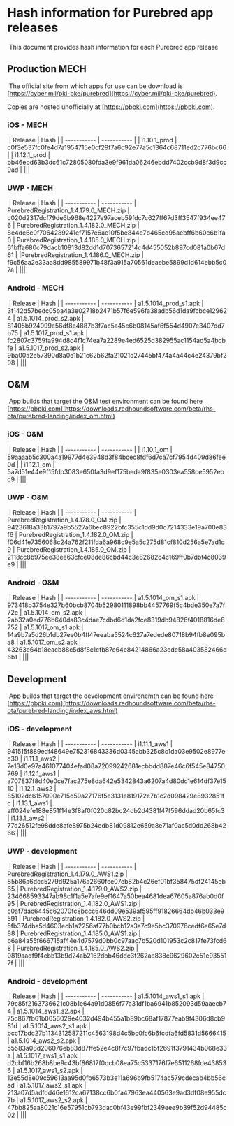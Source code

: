 # Hash information for Purebred app releases
​
This document provides hash information for each Purebred app release
​
## Production MECH
​
The official site from which apps for use can be download is [https://cyber.mil/pki-pke/purebred](https://cyber.mil/pki-pke/purebred).

Copies are hosted unofficially at [https://pbpki.com](https://pbpki.com).
​
### iOS - MECH
​
| Release      | Hash |
| ----------- | ----------- |
| i1.10.1_prod | c0f3e537fc0fe4d7a1954715e0cf29f7a6c92e77a5c1364c68711ed2c776bc66 |
| i1.12.1_prod  | bb46ebd63b3dc61c72805080fda3e9f961da06246ebdd7402ccb9d8f3d9cc9ad |
|||

### UWP - MECH
​
| Release      | Hash |
| ----------- | ----------- |
PurebredRegistration_1.4.179.0_MECH.zip | c020d2317dcf79de6b968e4227e97aceb59fdc7c627ff67d3ff3547f934ee476 |
PurebredRegistration_1.4.182.0_MECH.zip | 8e4dc6c0f7064289241ef7157e6ae10f5be844e7b465cd95aebff6b60e6b1fa0 |
PurebredRegistration_1.4.185.0_MECH.zip | 61bffa680c79dacb10813d82dd1d7073657214c4d455052b897cd081a0b67d61 |
|PurebredRegistration_1.4.186.0_MECH.zip  | f9c56aa2e33aa8dd985589971b48f3a915a70561deaebe5899d1d614ebb5c07a |
|||

### Android - MECH
​
| Release      | Hash |
| ----------- | ----------- |
a1.5.1014_prod_s1.apk | 3f142d57bedc05ba4a3e02718b2471b57f6e596fa38adb56d1da9fcbce129624 |
a1.5.1014_prod_s2.apk | 81405b924099e56df8e4887b3f7ac5a45e6b08145af6f554d4907e3407dd7b75 |
a1.5.1017_prod_s1.apk | fc2807c3759fa994d8c4f1c74ea7a2289e4ed6525d382955ac1154ad5a4bcbfe |
a1.5.1017_prod_s2.apk | 9ba00a2e57390d8a0e1b21c62b62fa21021d27445bf474a4a44c4e24379bf298 |
|||

## O&M  
​
App builds that target the O&M test environment can be found here [https://pbpki.com](https://downloads.redhoundsoftware.com/beta/rhs-ota/purebred-landing/index_om.html)
​
### iOS - O&M
​
| Release      | Hash |
| ----------- | ----------- |
| i1.10.1_om | 59aaaab5c300a4a19977d4e3948d3f84bcec8fdf6d7ca7cf7954d409d86fee0d |
| i1.12.1_om  | 5a7d51e44e9f15fdb3083e650fa3d9ef175beda9f835e0303ea558ce5952ebc9 |
|||

### UWP - O&M
​
| Release      | Hash |
| ----------- | ----------- |
PurebredRegistration_1.4.178.0_OM.zip | 9423618a33b1797a9b5527a6bec8922bfc355c1dd9d0c7214333e19a700e83f6 |
PurebredRegistration_1.4.182.0_OM.zip | f06d41e7356068c24a762f211fda6a968c9e5a5c275d81cf810d256a5e7ad1c9 |
PurebredRegistration_1.4.185.0_OM.zip | 2118cc8b975ee38ee63cfce08de86cbd44c3e82682c4c169ff0b7dbf4c8039e9 |
|||

### Android - O&M
​
| Release      | Hash |
| ----------- | ----------- |
a1.5.1014_om_s1.apk | 973418b3754e327b60bcb8704b52980111898bb4457769f5c4bde350e7a7f72e |
a1.5.1014_om_s2.apk | 2ab32a0ed776b640da83c4dae7cdbd6d1da2fce8319db94826f4018816de8752 |
a1.5.1017_om_s1.apk | 14a9b7a5d26b1db27ee0b4ff47eeaba5524c627a7edede80718b94fb8e095ba8 |
a1.5.1017_om_s2.apk | 43263e64b18eacb88c5d8f8c1cfb87c64e84214866a23ede58a403582466d6b1 |
|||

## Development
​
App builds that target the development environemtn can be found here [https://pbpki.com](https://downloads.redhoundsoftware.com/beta/rhs-ota/purebred-landing/index_aws.html)
​
### iOS - development
​
| Release      | Hash |
| ----------- | ----------- |
i1.11.1_aws1 | 941515f889edf48649e752316843336d0345abb325c8c1da03e9502e8977ec30 |
i1.11.1_aws2 | 7e18d0e97a461077404efad08a72099242681ecbbdd887e46c6f545e84750769 |
i1.12.1_aws1 | a707837f8d40e0ce7fac275e8da642e5342843a6207a4d80dc1e614df37e1510 |
i1.12.1_aws2 | 85102dc6157090e715d59a27176f5e3131e819172e7b1c2d098429e8932851fc |
i1.13.1_aws1 | aff024efe188e851f14e3f8af0f020c82bc24db2d4381f47f596ddad20b65fc3 |
i1.13.1_aws2 | 77d26512fe98dde8afe8975b24edb81d09812e659a8e71af0ac5d0dd268b4266 |
|||

### UWP - development
​
| Release      | Hash |
| ----------- | ----------- |
PurebredRegistration_1.4.179.0_AWS1.zip | 85b86a6dcc5279d925a176a2660fce07eb82b4c26ef01bf358475df24145eb65 |
PurebredRegistration_1.4.179.0_AWS2.zip | 234668593347ab98c1f1a5e7afe9ef1647a50bea4681dea67605a876ab0d0f95 |
PurebredRegistration_1.4.182.0_AWS1.zip | c0af7dac6445c62070fc8bccc646dd09e539af595ff91826664db46b033e9591 |
PurebredRegistration_1.4.182.0_AWS2.zip | 5fb374dba5d4603ecb1a2256af77b0bcb12a3a7c9e5bc370976cedf6e65e7d88 |
PurebredRegistration_1.4.185.0_AWS1.zip | b6a84a55f666715af44e4d7579d0bb0c97aac7b520d101953c2c817fe73fcd68 |
PurebredRegistration_1.4.185.0_AWS2.zip | 0819aadf9f4cbb13b9d24ab2162dbb46ddc3f262ae838c9629602c51e935517f |
|||

### Android - development
​
| Release      | Hash |
| ----------- | ----------- |
a1.5.1014_aws1_s1.apk | 79c85f2163736621c08b1e64a91d0856f77a31df1ba6941b852093d59aaecb74 |
a1.5.1014_aws1_s2.apk | 75c867fb61b0056029e4032d494b455a1b89bc68af17877eab9f4306d8cb981d |
a1.5.1014_aws2_s1.apk | bcc17bdc27b1134312587211c4563198d4c5bc0fc6b6fcdfa6fd5831d5666415 |
a1.5.1014_aws2_s2.apk | 55583a08d206076eb83d87ffe52e4c8f7c97fbadc15f2691f3791434b068e33a |
a1.5.1017_aws1_s1.apk | d2cbf16b268b8be9c43bf86817f0dcb08ea75c5337176f7e6511268fde438536 |
a1.5.1017_aws1_s2.apk | 13e55d8e09c59613aa95d0fb6573b3e11a696b9fb5174ac579cdecab4bb56cad |
a1.5.1017_aws2_s1.apk | 213a07d5adfdd46e1612ca67138cc6b0fa47963ea440563e9ad3df08e955dc7b |
a1.5.1017_aws2_s2.apk | 47bb825aa8021c16e57951cb793dac0bf43e99fbf2349eee9b39f52d94485c02 |
|||


